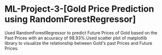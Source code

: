 # ML-Project-3-[Gold Price Prediction using RandomForestRegressor]
Used RandomForestRegressor to predict Future Prices of Gold based on the Past Prices with an acuuracy of 98.93%.Used scatter plot of matplotlib library to visualize the relationship between Gold's past Prices and  Future Prices.
